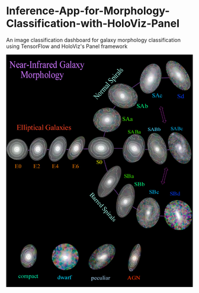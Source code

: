 # Inference-App-for-Morphology-Classification-with-HoloViz-Panel
An image classification dashboard for galaxy morphology classification using TensorFlow and HoloViz's Panel framework

![](img/morphology1.png)